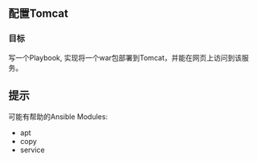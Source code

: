 ## 配置Tomcat

### 目标

写一个Playbook, 实现将一个war包部署到Tomcat，并能在网页上访问到该服务。


## 提示

可能有帮助的Ansible Modules:

- apt
- copy
- service
